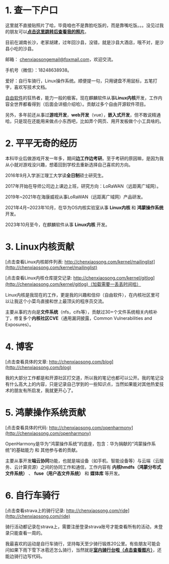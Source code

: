 # 1. 查一下户口

这里就不直接贴照片了哈，毕竟咱也不是靠脸吃饭的，而是靠嘴吃饭。。。没见过我的朋友可以[**点击这里跳转后查看我的照片**](http://chenxiaosong.com/self-introduction/photos.html)。

目前在湖南长沙，老家胡建，过年回沙县，没错，就是沙县大酒店，哦不对，是沙县小吃的沙县。

邮箱： chenxiaosongemail@foxmail.com，欢迎交流。

手机号（微信）：18248638938。

爱好：自行车骑行，Linux操作系统。顺便提一句，只用键盘不用鼠标，五笔打字，喜欢写技术文档。

[自由软件](https://github.com/chenxiaosonggithub/blog/blob/master/src/articles/free-sw-%E8%87%AA%E7%94%B1%E8%BD%AF%E4%BB%B6/free-sw-%E8%87%AA%E7%94%B1%E8%BD%AF%E4%BB%B6.md)的狂热者，能力一般的极客。现在麒麟软件从事**Linux内核**开发，工作内容全世界都看得到（后面会详细介绍哈）。贡献过多个自由开源软件项目。

另外，多年前还从事过**游戏开发**，**web开发**（vue），**嵌入式开发**，但不敢说精通哈，只是现在还能用来做点小东西吧，比如弄个网页、用开发板做个小工具啥的。

# 2. 平平无奇的经历

本科毕业后做游戏开发一年多，期间**边工作边考研**。至于考研的原因嘛，是因为我从小就对游戏没兴趣，想着回到学校去重新选择自己喜欢的方向。

2016年9月入学浙江理工大学读**全日制**硕士研究生。

2017年开始在导师公司边上课边上班，研究方向：LoRaWAN（远距离广域网）。

2019年~2021年在海康威视从事LoRaWAN（远距离广域网）产品研发。

2021年4月~2023年10月，在华为OS内核实验室从事 **Linux内核** 和 **鸿蒙操作系统** 开发。

2023年10月至今，在麒麟软件从事 **Linux内核** 开发。

# 3. Linux内核贡献

[点击查看Linux内核邮件列表: http://chenxiaosong.com/kernel/mailinglist](http://chenxiaosong.com/kernel/mailinglist)

[点击查看Linux内核仓库提交记录: http://chenxiaosong.com/kernel/gitlog](http://chenxiaosong.com/kernel/gitlog)（加载需要一丢丢时间哈）

Linux内核是我现在的工作，更是我的兴趣和信仰（自由软件），在内核社区里可以让我这个小菜鸟直接和世上最顶尖的程序员交流。

主要从事的方向是**文件系统**（nfs，cifs等），贡献过30+个文件系统相关内核补丁，修复多个**内核社区CVE**（通用漏洞披露，Common Vulnerabilities and Exposures）。

# 4. 博客

[点击查看具体的文章: http://chenxiaosong.com/blog](http://chenxiaosong.com/blog)

我的大部分工作都是和开源社区打交道，所以我的笔记也都可以公开。我的笔记没有什么高大上的内容，只是记录自己学到的一些知识点，当然如果能对其他热爱技术的朋友有所启发，我就更开心了。

# 5. 鸿蒙操作系统贡献

[点击查看具体的代码: http://chenxiaosong.com/openharmony](http://chenxiaosong.com/openharmony)

OpenHarmony是华为“鸿蒙操作系统”的底座，包含：华为捐献的“鸿蒙操作系统”的基础能力 和 其他参与者的贡献。

主要从事开发**端云协同**功能，也就是端设备（如手机、智能设备等）与云端（云服务、云计算资源）之间的协同工作和通信，工作内容有 **内核hmdfs（鸿蒙分布式文件系统）** 、 **fuse（用户态文件系统）** 和 **媒体库** 等开发。

# 6. 自行车骑行

[点击查看strava上的骑行记录: http://chenxiaosong.com/ride](http://chenxiaosong.com/ride)

骑行活动都记录在strava上，需要注册登录strava账号才能查看所有的活动，未登录只能查看一周的。

我最喜欢的运动是自行车骑行，坚持每天至少骑行锻炼20公里。有些朋友可能会问如果下雨下雪下冰雹还怎么骑行，当然就是[**室内骑行台啦（点击查看图片）**](http://chenxiaosong.com/pictures/self-introduction/qixingtai.jpg)，还能边骑行边写代码。
